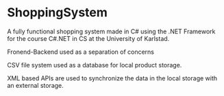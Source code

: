 # ShoppingSystem
A fully functional shopping system made in C# using the .NET Framework for the course C#.NET in CS at the University of Karlstad.



Fronend-Backend used as a separation of concerns

CSV file system used as a database for local product storage.

XML based APIs are used to synchronize the data in the local storage with an external storage.
